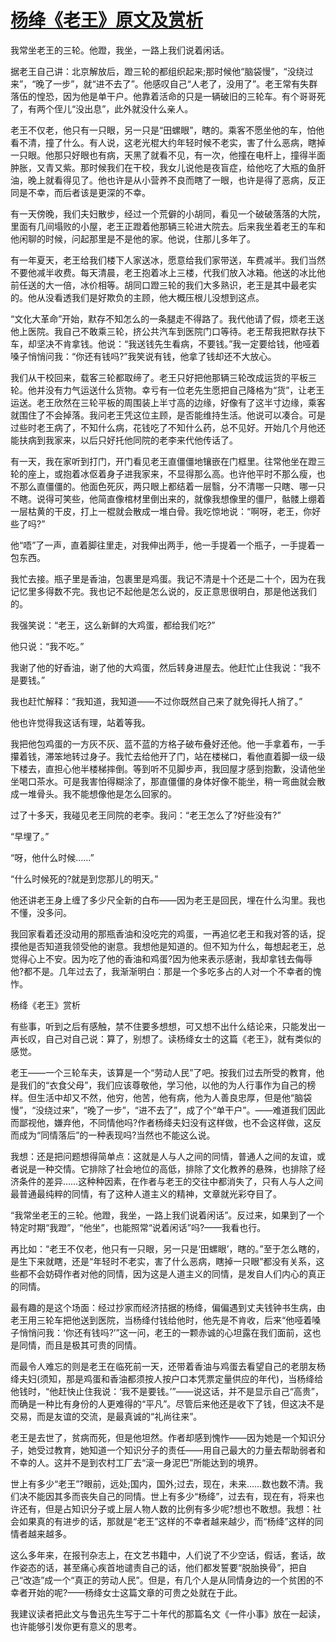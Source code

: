 # [杨绛《老王》原文及赏析](https://www.vrrw.net/wx/8803.html)

我常坐老王的三轮。他蹬，我坐，一路上我们说着闲话。

据老王自己讲：北京解放后，蹬三轮的都组织起来;那时候他“脑袋慢”，“没绕过来”，“晚了一步”，就“进不去了”。他感叹自己“人老了，没用了”。老王常有失群落伍的惶恐，因为他是单干户。他靠着活命的只是一辆破旧的三轮车。有个哥哥死了，有两个侄儿“没出息”，此外就没什么亲人。

老王不仅老，他只有一只眼，另一只是“田螺眼”，瞎的。乘客不愿坐他的车，怕他看不清，撞了什么。有人说，这老光棍大约年轻时候不老实，害了什么恶病，瞎掉一只眼。他那只好眼也有病，天黑了就看不见，有一次，他撞在电杆上，撞得半面肿胀，又青又紫。那时候我们在干校，我女儿说他是夜盲症，给他吃了大瓶的鱼肝油，晚上就看得见了。他也许是从小营养不良而瞎了一眼，也许是得了恶病，反正同是不幸，而后者该是更深的不幸。

有一天傍晚，我们夫妇散步，经过一个荒僻的小胡同，看见一个破破落落的大院，里面有几间塌败的小屋，老王正蹬着他那辆三轮进大院去。后来我坐着老王的车和他闲聊的时候，问起那里是不是他的家。他说，住那儿多年了。



有一年夏天，老王给我们楼下人家送冰，愿意给我们家带送，车费减半。我们当然不要他减半收费。每天清晨，老王抱着冰上三楼，代我们放入冰箱。他送的冰比他前任送的大一倍，冰价相等。胡同口蹬三轮的我们大多熟识，老王是其中最老实的。他从没看透我们是好欺负的主顾，他大概压根儿没想到这点。

“文化大革命”开始，默存不知怎么的一条腿走不得路了。我代他请了假，烦老王送他上医院。我自己不敢乘三轮，挤公共汽车到医院门口等待。老王帮我把默存扶下车，却坚决不肯拿钱。他说：“我送钱先生看病，不要钱。”我一定要给钱，他哑着嗓子悄悄问我：“你还有钱吗?”我笑说有钱，他拿了钱却还不大放心。

我们从干校回来，载客三轮都取缔了。老王只好把他那辆三轮改成运货的平板三轮。他并没有力气运送什么货物。幸亏有一位老先生愿把自己降格为“货”，让老王运送。老王欣然在三轮平板的周围装上半寸高的边缘，好像有了这半寸边缘，乘客就围住了不会掉落。我问老王凭这位主顾，是否能维持生活。他说可以凑合。可是过些时老王病了，不知什么病，花钱吃了不知什么药，总不见好。开始几个月他还能扶病到我家来，以后只好托他同院的老李来代他传话了。

有一天，我在家听到打门，开门看见老王直僵僵地镶嵌在门框里。往常他坐在蹬三轮的座上，或抱着冰伛着身子进我家来，不显得那么高。也许他平时不那么瘦，也不那么直僵僵的。他面色死灰，两只眼上都结着一层翳，分不清哪一只瞎、哪一只不瞎。说得可笑些，他简直像棺材里倒出来的，就像我想像里的僵尸，骷髅上绷着一层枯黄的干皮，打上一棍就会散成一堆白骨。我吃惊地说：“啊呀，老王，你好些了吗?”

他“唔”了一声，直着脚往里走，对我伸出两手，他一手提着一个瓶子，一手提着一包东西。

我忙去接。瓶子里是香油，包裹里是鸡蛋。我记不清是十个还是二十个，因为在我记忆里多得数不完。我也记不起他是怎么说的，反正意思很明白，那是他送我们的。

我强笑说：“老王，这么新鲜的大鸡蛋，都给我们吃?”

他只说：“我不吃。”

我谢了他的好香油，谢了他的大鸡蛋，然后转身进屋去。他赶忙止住我说：“我不是要钱。”

我也赶忙解释：“我知道，我知道——不过你既然自己来了就免得托人捎了。”

他也许觉得我这话有理，站着等我。

我把他包鸡蛋的一方灰不灰、蓝不蓝的方格子破布叠好还他。他一手拿着布，一手攥着钱，滞笨地转过身子。我忙去给他开了门，站在楼梯口，看他直着脚一级一级下楼去，直担心他半楼梯摔倒。等到听不见脚步声，我回屋才感到抱歉，没请他坐坐喝口茶水。可是我害怕得糊涂了，那直僵僵的身体好像不能坐，稍一弯曲就会散成一堆骨头。我不能想像他是怎么回家的。

过了十多天，我碰见老王同院的老李。我问：“老王怎么了?好些没有?”

“早埋了。”

“呀，他什么时候……”

“什么时候死的?就是到您那儿的明天。”

他还讲老王身上缠了多少尺全新的白布——因为老王是回民，埋在什么沟里。我也不懂，没多问。

我回家看着还没动用的那瓶香油和没吃完的鸡蛋，一再追忆老王和我对答的话，捉摸他是否知道我领受他的谢意。我想他是知道的。但不知为什么，每想起老王，总觉得心上不安。因为吃了他的香油和鸡蛋?因为他来表示感谢，我却拿钱去侮辱他?都不是。几年过去了，我渐渐明白：那是一个多吃多占的人对一个不幸者的愧怍。

杨绛《老王》赏析

有些事，听到之后有感触，禁不住要多想想，可又想不出什么结论来，只能发出一声长叹，自己对自己说：算了，别想了。读杨绛女士的这篇《老王》，就有类似的感觉。

老王——一个三轮车夫，该算是一个“劳动人民”了吧。按我们过去所受的教育，他是我们的“衣食父母”，我们应该尊敬他，学习他，以他的为人行事作为自己的榜样。但生活中却又不然，他穷，他苦，他有病，他为人善良忠厚，但是他“脑袋慢”，“没绕过来”，“晚了一步”，“进不去了”，成了个“单干户”。——难道我们因此而鄙视他，嫌弃他，不同情他吗?作者杨绛夫妇没有这样做，也不会这样做，这反而成为“同情落后”的一种表现吗?当然也不能这么说。

我想：还是把问题想得简单点：这就是人与人之间的同情，普通人之间的友谊，或者说是一种交情。它排除了社会地位的高低，排除了文化教养的悬殊，也排除了经济条件的差异……这种种因素，在作者与老王的交往中都消失了，只有人与人之间最普通最纯粹的同情，有了这种人道主义的精神，文章就光彩夺目了。

“我常坐老王的三轮。他蹬，我坐，一路上我们说着闲话”。反过来，如果到了一个特定时期“我蹬”，“他坐”，也能照常“说着闲话”吗?——我看也行。

再比如：“老王不仅老，他只有一只眼，另一只是‘田螺眼’，瞎的。”至于怎么瞎的，是生下来就瞎，还是“年轻时不老实，害了什么恶病，瞎掉一只眼”都没有关系，这些都不会妨碍作者对他的同情，因为这是人道主义的同情，是发自人们内心的真正的同情。

最有趣的是这个场面：经过抄家而经济拮据的杨绛，偏偏遇到丈夫钱钟书生病，由老王用三轮车把他送到医院，当杨绛付钱给他时，他先是不肯收，后来“他哑着嗓子悄悄问我：‘你还有钱吗?’”这一问，老王的一颗赤诚的心坦露在我们面前，这也是同情，而且是极其可贵的同情。

而最令人难忘的则是老王在临死前一天，还带着香油与鸡蛋去看望自己的老朋友杨绛夫妇(须知，那是鸡蛋和香油都须按人按户口本凭票定量供应的年代)，当杨绛给他钱时，“他赶快止住我说：‘我不是要钱。’”——说这话，并不是显示自己“高贵”，而确是一种比有身份的人更难得的“平凡”。尽管后来他还是收下了钱，但这决不是交易，而是友谊的交流，是最真诚的“礼尚往来”。

老王是去世了，贫病而死，但是他坦然。作者却感到愧怍——因为她是一个知识分子，她受过教育，她知道一个知识分子的责任——用自己最大的力量去帮助弱者和不幸的人。这并不是到农村工厂去“滚一身泥巴”所能达到的境界。

世上有多少“老王”?眼前，远处;国内，国外;过去，现在，未来……数也数不清。我们决不能因其多而丧失自己的同情。世上有多少“杨绛”，过去有，现在有，将来也许还有，但是占知识分子或上层人物人数的比例有多少呢?想也不敢想。我想：社会如果真的有进步的话，那就是“老王”这样的不幸者越来越少，而“杨绛”这样的同情者越来越多。

这么多年来，在报刊杂志上，在文艺书籍中，人们说了不少空话，假话，套话，故作姿态的话，甚至痛心疾首地谴责自己的话，他们都发誓要“脱胎换骨”，把自己“改造”成一个“真正的劳动人民”。但是，有几个人是从同情身边的一个贫困的不幸者开始的呢?——杨绛女士这篇文章的可贵之处就在于此。

我建议读者把此文与鲁迅先生写于二十年代的那篇名文《一件小事》放在一起读，也许能够引发你更有意义的思考。

